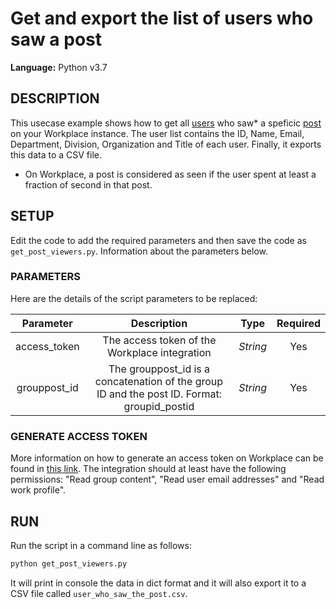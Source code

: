 # Get and export the list of users who saw a post
  
**Language:** Python v3.7

## DESCRIPTION
This usecase example shows how to get all [users](https://developers.facebook.com/docs/workplace/reference/graph-api/member) who saw* a speficic [post](https://developers.facebook.com/docs/workplace/reference/graph-api/post) on your Workplace instance. The user list contains the ID, Name, Email, Department, Division, Organization and Title of each user. Finally, it exports this data to a CSV file.

* On Workplace, a post is considered as seen if the user spent at least a fraction of second in that post.

## SETUP
Edit the code to add the required parameters and then save the code as `get_post_viewers.py`. Information about the parameters below.

### PARAMETERS
Here are the details of the script parameters to be replaced:

   | Parameter         | Description                                                |  Type           |  Required    | 
   |:-----------------:|:----------------------------------------------------------:|:---------------:|:------------:|
   | access_token      |  The access token of the Workplace integration             | _String_ | Yes |
   | grouppost_id      |  The grouppost_id is a concatenation of the group ID and the post ID. Format: groupid_postid            | _String_ | Yes |

### GENERATE ACCESS TOKEN
More information on how to generate an access token on Workplace can be found in [this link](https://developers.facebook.com/docs/workplace/custom-integrations-new/). The integration should at least have the following permissions: "Read group content", "Read user email addresses" and "Read work profile".

## RUN

Run the script in a command line as follows:

```python
python get_post_viewers.py
```

It will print in console the data in dict format and it will also export it to a CSV file called `user_who_saw_the_post.csv`.
